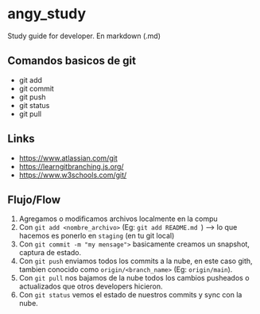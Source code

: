 # angy_study
Study guide for developer. En markdown (.md)

## Comandos basicos de git

- git add
- git commit
- git push
- git status
- git pull

## Links

- https://www.atlassian.com/git
- https://learngitbranching.js.org/
- https://www.w3schools.com/git/

## Flujo/Flow

1. Agregamos o modificamos archivos localmente en la compu
2. Con `git add <nombre_archivo>` (Eg: `git add README.md `) --> lo que hacemos es ponerlo en `staging` (en tu git local)
3. Con `git commit -m "my mensage">` basicamente creamos un snapshot, captura de estado.
4. Con `git push` enviamos todos los commits a la nube, en este caso gith, tambien conocido como `origin/<branch_name>` (Eg: `origin/main`).
5. Con `git pull` nos bajamos de la nube todos los cambios pusheados o actualizados que otros developers hicieron.
6. Con `git status` vemos el estado de nuestros commits y sync con la nube.
